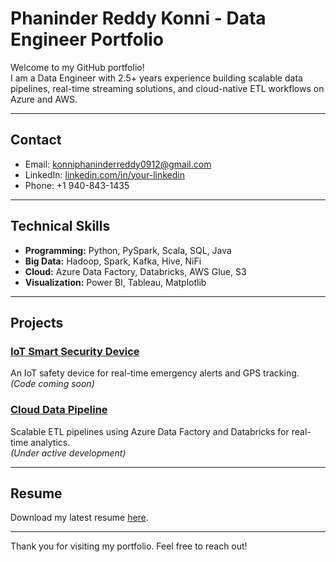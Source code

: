 # Phaninder Reddy Konni - Data Engineer Portfolio

Welcome to my GitHub portfolio!  
I am a Data Engineer with 2.5+ years experience building scalable data pipelines, real-time streaming solutions, and cloud-native ETL workflows on Azure and AWS.

---

## Contact
- Email: konniphaninderreddy0912@gmail.com  
- LinkedIn: [linkedin.com/in/your-linkedin](https://linkedin.com/in/your-linkedin)  
- Phone: +1 940-843-1435  

---

## Technical Skills
- **Programming:** Python, PySpark, Scala, SQL, Java  
- **Big Data:** Hadoop, Spark, Kafka, Hive, NiFi  
- **Cloud:** Azure Data Factory, Databricks, AWS Glue, S3  
- **Visualization:** Power BI, Tableau, Matplotlib  

---

## Projects

### [IoT Smart Security Device](./Projects/IoT-Smart-Security)  
An IoT safety device for real-time emergency alerts and GPS tracking.  
*(Code coming soon)*

### [Cloud Data Pipeline](./Projects/Data-Pipelines)  
Scalable ETL pipelines using Azure Data Factory and Databricks for real-time analytics.  
*(Under active development)*

---

## Resume  
Download my latest resume [here](./Resume.pdf).

---

Thank you for visiting my portfolio. Feel free to reach out!

